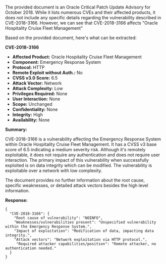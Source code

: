 The provided document is an Oracle Critical Patch Update Advisory for October 2018. While it lists numerous CVEs and their affected products, it does not include any specific details regarding the vulnerability described in CVE-2018-3166. However, we can see that CVE-2018-3166 affects "Oracle Hospitality Cruise Fleet Management"

Based on the provided document, here's what can be extracted:

**CVE-2018-3166**

*   **Affected Product:** Oracle Hospitality Cruise Fleet Management
*   **Component:** Emergency Response System
*  **Protocol:** HTTP
*   **Remote Exploit without Auth.:** No
*   **CVSS v3.0 Score:** 6.5
*   **Attack Vector:** Network
*   **Attack Complexity:** Low
*  **Privileges Required:** None
*   **User Interaction:** None
*   **Scope:** Unchanged
*   **Confidentiality:** None
*   **Integrity:** High
*   **Availability:** None

**Summary:**

CVE-2018-3166 is a vulnerability affecting the Emergency Response System within Oracle Hospitality Cruise Fleet Management. It has a CVSS v3 base score of 6.5 indicating a medium severity risk. Although it's remotely exploitable, it does not require any authentication and does not require user interaction. The primary impact of this vulnerability when successfully exploited is on data integrity which can be modified. The vulnerability is exploitable over a network with low complexity.

The document provides no further information about the root cause, specific weaknesses, or detailed attack vectors besides the high level information.

**Response:**
```
{
  "CVE-2018-3166": {
    "Root cause of vulnerability": "NOINFO",
    "Weaknesses/vulnerabilities present": "Unspecified vulnerability within the Emergency Response System.",
    "Impact of exploitation": "Modification of data, impacting data integrity.",
    "Attack vectors": "Network exploitation via HTTP protocol.",
     "Required attacker capabilities/position": "Remote attacker, no authentication needed."
  }
}
```
